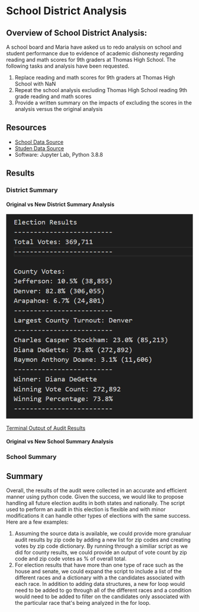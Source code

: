 # School District Analysis

## Overview of School District Analysis:

A school board and Maria have asked us to redo analysis on school and student performance due to evidence of academic dishonesty regarding reading and math scores for 9th graders at Thomas High School.  The following tasks and analysis have been requested.

1. Replace reading and math scores for 9th graders at Thomas High School with NaN
2. Repeat the school analysis excluding Thomas High School reading 9th grade reading and math scores
3. Provide a written summary on the impacts of excluding the scores in the analysis versus the original analysis

## Resources
- [School Data Source](https://github.com/sbretag/School_District_Analysis/blob/main/Resources/schools_complete.csv)
- [Studen Data Source](https://github.com/sbretag/School_District_Analysis/blob/main/Resources/students_complete.csv)
- Software: Jupyter Lab, Python 3.8.8

## Results

### District Summary





#### Original vs New District Summary Analysis
![](https://github.com/sbretag/Election_Analysis/blob/main/Analysis/Election_Results_TextOutput.png)

[Terminal Output of Audit Results](https://github.com/sbretag/Election_Analysis/blob/main/Analysis/Election_Results_TerminalOutput.png)

#### Original vs New School Summary Analysis


### School Summary





## Summary
Overall, the results of the audit were collected in an accurate and efficient manner using python code.  Given the success, we would like to propose handling all future election audits in both states and nationally.  The script used to perform an audit in this election is flexible and with minor modifications it can handle other types of elections with the same success.  Here are a few examples:
  1. Assuming the source data is available, we could provide more granuluar audit results by zip code by adding a new list for zip codes and creating votes by zip code dictionary.  By running through a similiar script as we did for county results, we could provide an output of vote count by zip code and zip code votes as % of overall total.
  2. For election results that have more than one type of race such as the house and senate, we could expand the script to include a list of the different races and a dictionary with a the candidates associated with each race.  In addition to adding data structures, a new for loop would need to be added to go through all of the different races and a condition would need to be added to filter on the candidates only associated with the particular race that's being analyzed in the for loop. 
  
